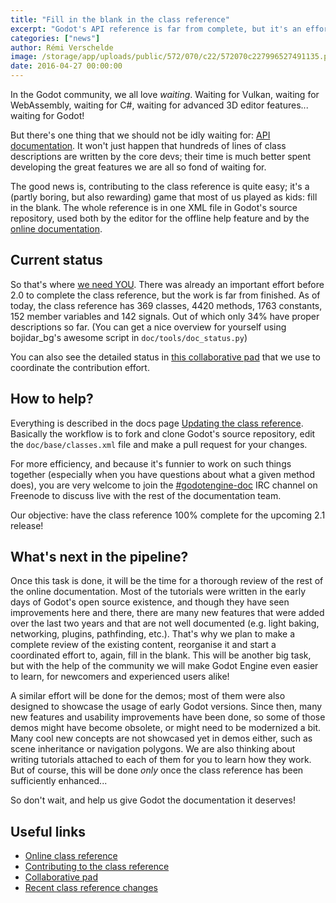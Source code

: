 ```yaml
---
title: "Fill in the blank in the class reference"
excerpt: "Godot's API reference is far from complete, but it's an effort to which every member of the community can partake! We organise a class reference writing campaign to aim towards 100% completion for Godot 2.1!"
categories: ["news"]
author: Rémi Verschelde
image: /storage/app/uploads/public/572/070/c22/572070c227996527491135.png
date: 2016-04-27 00:00:00
---
```


In the Godot community, we all love *waiting*. Waiting for Vulkan, waiting for WebAssembly, waiting for C#, waiting for advanced 3D editor features... waiting for Godot!

But there's one thing that we should not be idly waiting for: [API documentation](http://docs.godotengine.org/en/latest/classes/_classes.html). It won't just happen that hundreds of lines of class descriptions are written by the core devs; their time is much better spent developing the great features we are all so fond of waiting for.

The good news is, contributing to the class reference is quite easy; it's a (partly boring, but also rewarding) game that most of us played as kids: fill in the blank. The whole reference is in one XML file in Godot's source repository, used both by the editor for the offline help feature and by the [online documentation](http://docs.godotengine.org/en/latest/classes/_classes.html).

## Current status

So that's where [we need YOU](http://docs.godotengine.org/en/latest/contributing/updating_the_class_reference.html). There was already an important effort before 2.0 to complete the class reference, but the work is far from finished. As of today, the class reference has 369 classes, 4420 methods, 1763 constants, 152 member variables and 142 signals. Out of which only 34% have proper descriptions so far. (You can get a nice overview for yourself using bojidar\_bg's awesome script in ``doc/tools/doc_status.py``)

You can also see the detailed status in [this collaborative pad](https://etherpad.net/p/godot-classref-status) that we use to coordinate the contribution effort.

## How to help?

Everything is described in the docs page [Updating the class reference](http://docs.godotengine.org/en/latest/contributing/updating_the_class_reference.html). Basically the workflow is to fork and clone Godot's source repository, edit the ``doc/base/classes.xml`` file and make a pull request for your changes.

For more efficiency, and because it's funnier to work on such things together (especially when you have questions about what a given method does), you are very welcome to join the [#godotengine-doc](http://webchat.freenode.net/?channels=#godotengine-doc) IRC channel on Freenode to discuss live with the rest of the documentation team.

Our objective: have the class reference 100% complete for the upcoming 2.1 release!

## What's next in the pipeline?

Once this task is done, it will be the time for a thorough review of the rest of the online documentation. Most of the tutorials were written in the early days of Godot's open source existence, and though they have seen improvements here and there, there are many new features that were added over the last two years and that are not well documented (e.g. light baking, networking, plugins, pathfinding, etc.). That's why we plan to make a complete review of the existing content, reorganise it and start a coordinated effort to, again, fill in the blank. This will be another big task, but with the help of the community we will make Godot Engine even easier to learn, for newcomers and experienced users alike!

A similar effort will be done for the demos; most of them were also designed to showcase the usage of early Godot versions. Since then, many new features and usability improvements have been done, so some of those demos might have become obsolete, or might need to be modernized a bit. Many cool new concepts are not showcased yet in demos either, such as scene inheritance or navigation polygons. We are also thinking about writing tutorials attached to each of them for you to learn how they work. But of course, this will be done *only* once the class reference has been sufficiently enhanced...

So don't wait, and help us give Godot the documentation it deserves!

## Useful links

- [Online class reference](http://docs.godotengine.org/en/latest/classes/_classes.html)
- [Contributing to the class reference](http://docs.godotengine.org/en/latest/contributing/updating_the_class_reference.html)
- [Collaborative pad](https://etherpad.net/p/godot-classref-status)
- [Recent class reference changes](https://github.com/godotengine/godot/commits/master/doc)
